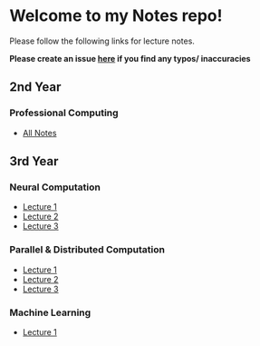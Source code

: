 # Welcome to my Notes repo!


Please follow the following links for lecture notes.

**Please create an issue [here](https://github.com/barrett370/Notes/issues) if you find any typos/ inaccuracies**

## 2nd Year

### Professional Computing 

- [All Notes](Y2/Professional-Computing/out/Professional_Computing_Notes.html)

## 3rd Year

### Neural Computation 

- [Lecture 1](Y3/Neural-Computation/out/Lecture1.html)
- [Lecture 2](Y3/Neural-Computation/out/Lecture2.html)
- [Lecture 3](Y3/Neural-Computation/out/Lecture3.html)

### Parallel & Distributed Computation

- [Lecture 1](Y3/Parallel+Distributed/out/Lecture1.html)
- [Lecture 2](Y3/Parallel+Distributed/out/Lecture2.html)
- [Lecture 3](Y3/Parallel+Distributed/out/Lecture3.html)

### Machine Learning 

- [Lecture 1](Y3/Machine-Learning/out/Lecture1.html)